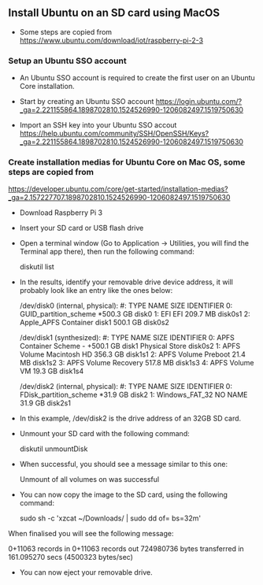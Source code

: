 ## Install Ubuntu on an SD card using MacOS

* Some steps are copied from <https://www.ubuntu.com/download/iot/raspberry-pi-2-3>

### Setup an Ubuntu SSO account 

* An Ubuntu SSO account is required to create the first user on an Ubuntu Core installation.

* Start by creating an Ubuntu SSO account <https://login.ubuntu.com/?_ga=2.221155864.1898702810.1524526990-1206082497.1519750630>

* Import an SSH key into your Ubuntu SSO accout <https://help.ubuntu.com/community/SSH/OpenSSH/Keys?_ga=2.221155864.1898702810.1524526990-1206082497.1519750630>

### Create installation medias for Ubuntu Core on Mac OS, some steps are copied from 
  <https://developer.ubuntu.com/core/get-started/installation-medias?_ga=2.157227707.1898702810.1524526990-1206082497.1519750630>
* Download Raspberry Pi 3 
* Insert your SD card or USB flash drive
* Open a terminal window (Go to Application -> Utilities, you will find the Terminal app there), then run the following command:

    diskutil list
    
* In the results, identify your removable drive device address, it will probably look like an entry like the ones below:
  
  
  /dev/disk0 (internal, physical):
   #:                       TYPE NAME                    SIZE       IDENTIFIER
   0:      GUID_partition_scheme                        *500.3 GB   disk0
   1:                        EFI EFI                     209.7 MB   disk0s1
   2:                 Apple_APFS Container disk1         500.1 GB   disk0s2

  /dev/disk1 (synthesized):
   #:                       TYPE NAME                    SIZE       IDENTIFIER
   0:      APFS Container Scheme -                      +500.1 GB   disk1
                                 Physical Store disk0s2
   1:                APFS Volume Macintosh HD            356.3 GB   disk1s1
   2:                APFS Volume Preboot                 21.4 MB    disk1s2
   3:                APFS Volume Recovery                517.8 MB   disk1s3
   4:                APFS Volume VM                      19.3 GB    disk1s4

  /dev/disk2 (internal, physical):
   #:                       TYPE NAME                    SIZE       IDENTIFIER
   0:     FDisk_partition_scheme                        *31.9 GB    disk2
   1:             Windows_FAT_32 NO NAME                 31.9 GB    disk2s1

* In this example, /dev/disk2 is the drive address of an 32GB SD card.
* Unmount your SD card with the following command:

    diskutil unmountDisk <drive address>
 
* When successful, you should see a message similar to this one:
  
  Unmount of all volumes on <drive address> was successful
  
* You can now copy the image to the SD card, using the following command:

  sudo sh -c 'xzcat ~/Downloads/<image file> | sudo dd of=<drive address> bs=32m'
  
When finalised you will see the following message:

  0+11063 records in
  0+11063 records out
  724980736 bytes transferred in 161.095270 secs (4500323 bytes/sec)

* You can now eject your removable drive.

